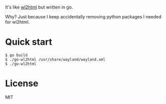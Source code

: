 It's like [wl2html](https://gitlab.freedesktop.org/emersion/wl2html.git) but written in go.

Why?
Just because I keep accidentally removing python packages I needed for wl2html.

# Quick start
```
$ go build
$ ./go-wl2html /usr/share/wayland/wayland.xml
$ ./go-wl2html
```

# License
MIT
